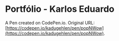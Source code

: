 # Portfólio - Karlos Eduardo

A Pen created on CodePen.io. Original URL: [https://codepen.io/kadugehlen/pen/popNWow](https://codepen.io/kadugehlen/pen/popNWow).

